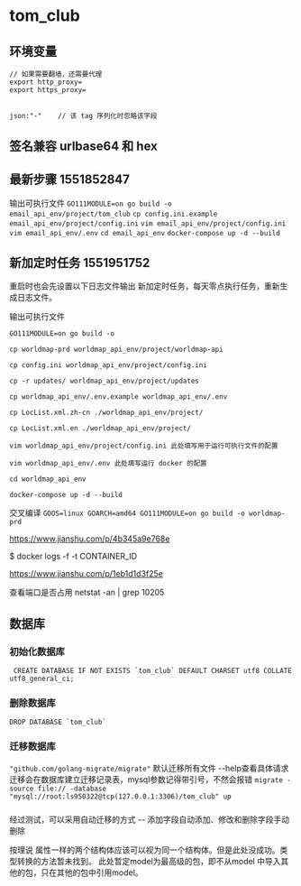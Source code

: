 # tom_club

## 环境变量
```
// 如果需要翻墙，还需要代理
export http_proxy=
export https_proxy=
```

## 
```
json:"-"    // 该 tag 序列化时忽略该字段
```

## 签名兼容 urlbase64 和 hex

## 最新步骤 1551852847
输出可执行文件
`GO111MODULE=on go build -o email_api_env/project/tom_club`
`cp config.ini.example email_api_env/project/config.ini`
`vim email_api_env/project/config.ini`
`vim email_api_env/.env`
`cd email_api_env`
`docker-compose up -d --build`

## 新加定时任务 1551951752

重启时也会先设置以下日志文件输出
新加定时任务，每天零点执行任务，重新生成日志文件。

输出可执行文件

```shell
GO111MODULE=on go build -o

cp worldmap-prd worldmap_api_env/project/worldmap-api

cp config.ini worldmap_api_env/project/config.ini

cp -r updates/ worldmap_api_env/project/updates

cp worldmap_api_env/.env.example worldmap_api_env/.env

cp LocList.xml.zh-cn ./worldmap_api_env/project/

cp LocList.xml.en ./worldmap_api_env/project/

vim worldmap_api_env/project/config.ini 此处填写用于运行可执行文件的配置

vim worldmap_api_env/.env 此处填写运行 docker 的配置

cd worldmap_api_env

docker-compose up -d --build
```

交叉编译
`GOOS=linux GOARCH=amd64 GO111MODULE=on go build -o worldmap-prd`

https://www.jianshu.com/p/4b345a9e768e

$ docker logs -f -t CONTAINER_ID

https://www.jianshu.com/p/1eb1d1d3f25e

查看端口是否占用
netstat -an | grep 10205

## 数据库
### 初始化数据库
``  CREATE DATABASE IF NOT EXISTS `tom_club` DEFAULT CHARSET utf8 COLLATE utf8_general_ci; ``
### 删除数据库
`` DROP DATABASE `tom_club` ``

### 迁移数据库
`"github.com/golang-migrate/migrate"`
默认迁移所有文件 --help查看具体请求  迁移会在数据库建立迁移记录表，mysql参数记得带引号，不然会报错
` migrate -source file:// -database "mysql://root:ls950322@tcp(127.0.0.1:3306)/tom_club" up `

### 
经过测试，可以采用自动迁移的方式 -- 添加字段自动添加、修改和删除字段手动删除

按理说 属性一样的两个结构体应该可以视为同一个结构体。但是此处没成功。类型转换的方法暂未找到。
此处暂定model为最高级的包，即不从model 中导入其他的包，只在其他的包中引用model。